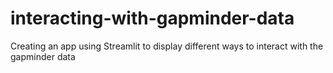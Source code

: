 # interacting-with-gapminder-data

Creating an app using Streamlit to display different ways to interact with the gapminder data
